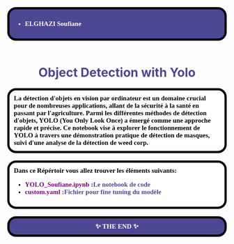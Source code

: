 <div style="background-color:#4c4893; color:white; font-size:15px; font-family:Comic Sans MS; padding:10px;font-weight:bold;border-radius: 20px;border: 5px solid black;">
<ul >
    <li>ELGHAZI Soufiane</li>
</ul>
</div><br>

<h1 style='color:#4c4893' align='center'>
    Object Detection with Yolo
</h1>


<div style="background-color:white; color:black; font-size:15px; font-family:Comic Sans MS; padding:10px; border: 5px solid black;font-weight:bold;border-radius: 20px;">
La détection d'objets en vision par ordinateur est un domaine crucial pour de nombreuses applications, allant de la sécurité à la santé en passant par l'agriculture. Parmi les différentes méthodes de détection d'objets, YOLO (You Only Look Once) a émergé comme une approche rapide et précise. Ce notebook vise à explorer le fonctionnement de YOLO à travers une démonstration pratique de détection de masques, suivi d'une analyse de la détection de weed corp.
</div><br>

<div style="background-color:white; color:black; font-size:15px; font-family:Comic Sans MS; padding:10px; border: 5px solid black;font-weight:bold;border-radius: 20px;">
Dans ce Répértoir vous allez trouver les éléments suivants:
<ul>
    <li><span style="color:purple">YOLO_Soufiane.ipynb :</span><span style="color:#4c4893">Le notebook de code</span></li>
    <li><span style="color:purple">custom.yaml :</span><span style="color:#4c4893">Fichier pour fine tuning du modèle</span></li>
</ul>
</div><br>

<div style="background-color:#4c4893; color:white; font-size:15px; font-family:Comic Sans MS; padding:10px; border: 5px solid black;font-weight:bold;border-radius: 20px;text-align:center"> ✨ THE END ✨</div><br>
